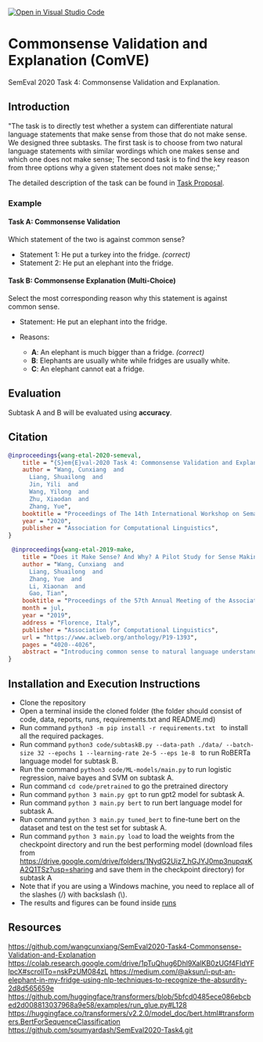 [![Open in Visual Studio Code](https://classroom.github.com/assets/open-in-vscode-f059dc9a6f8d3a56e377f745f24479a46679e63a5d9fe6f495e02850cd0d8118.svg)](https://classroom.github.com/online_ide?assignment_repo_id=5740372&assignment_repo_type=AssignmentRepo)

# Commonsense Validation and Explanation (ComVE)

SemEval 2020 Task 4: Commonsense Validation and Explanation.

## Introduction

"The task is to directly test whether a system can differentiate natural language statements that make sense from those that do not make sense. We designed three subtasks. The first task is to choose from two natural language statements with similar wordings which one makes sense and which one does not make sense; The second task is to find the key reason from three options why a given statement does not make sense;."

The detailed description of the task can be found in [Task Proposal](reports/karimiab_azamani1_proposal.pdf).

### Example

#### Task A: Commonsense Validation

Which statement of the two is against common sense?

- Statement 1: He put a turkey into the fridge. *(correct)*
- Statement 2: He put an elephant into the fridge.

#### Task B: Commonsense Explanation (Multi-Choice)

Select the most corresponding reason why this statement is against common sense.

- Statement: He put an elephant into the fridge.

- Reasons:

  - **A**: An elephant is much bigger than a fridge. *(correct)*
  - **B**: Elephants are usually white while fridges are usually white.
  - **C**: An elephant cannot eat a fridge.

## Evaluation

Subtask A and B will be evaluated using **accuracy**. 

## Citation

```bib
@inproceedings{wang-etal-2020-semeval,
    title = "{S}em{E}val-2020 Task 4: Commonsense Validation and Explanation",
    author = "Wang, Cunxiang  and
      Liang, Shuailong  and
      Jin, Yili  and
      Wang, Yilong  and
      Zhu, Xiaodan  and
      Zhang, Yue",
    booktitle = "Proceedings of The 14th International Workshop on Semantic Evaluation",
    year = "2020",
    publisher = "Association for Computational Linguistics",
}
```

```bib
 @inproceedings{wang-etal-2019-make,
    title = "Does it Make Sense? And Why? A Pilot Study for Sense Making and Explanation",
    author = "Wang, Cunxiang  and
      Liang, Shuailong  and
      Zhang, Yue  and
      Li, Xiaonan  and
      Gao, Tian",
    booktitle = "Proceedings of the 57th Annual Meeting of the Association for Computational Linguistics",
    month = jul,
    year = "2019",
    address = "Florence, Italy",
    publisher = "Association for Computational Linguistics",
    url = "https://www.aclweb.org/anthology/P19-1393",
    pages = "4020--4026",
    abstract = "Introducing common sense to natural language understanding systems has received increasing research attention. It remains a fundamental question on how to evaluate whether a system has the sense-making capability. Existing benchmarks measure common sense knowledge indirectly or without reasoning. In this paper, we release a benchmark to directly test whether a system can differentiate natural language statements that make sense from those that do not make sense. In addition, a system is asked to identify the most crucial reason why a statement does not make sense. We evaluate models trained over large-scale language modeling tasks as well as human performance, showing that there are different challenges for system sense-making.",
}
 ```

## Installation and Execution Instructions
- Clone the repository
- Open a terminal inside the cloned folder (the folder should consist of code, data, reports, runs, requirements.txt and README.md)
- Run command ```python3 -m pip install -r requirements.txt ``` to install all the required packages.
- Run command ```python3 code/subtaskB.py --data-path ./data/ --batch-size 32 --epochs 1 --learning-rate 2e-5 --eps 1e-8 ``` to run RoBERTa language model for subtask B.
- Run the command ```python3 code/ML-models/main.py``` to run logistic regression, naive bayes and SVM on subtask A.
- Run command ```cd code/pretrained``` to go the pretrained directory
- Run command ```python 3 main.py gpt``` to run gpt2 model for subtask A.
- Run command ```python 3 main.py bert``` to run bert language model for subtask A.
- Run command ```python 3 main.py tuned_bert``` to fine-tune bert on the dataset and test on the test set for subtask A.
- Run command ```python 3 main.py load``` to load the weights from the checkpoint directory and run the best performing model (download files from https://drive.google.com/drive/folders/1NydG2Uiz7_hGJYJ0mp3nupqxKA2Q1TSz?usp=sharing and save them in the checkpoint directory) for subtask A
- Note that if you are using a Windows machine, you need to replace all of the slashes (/) with backslash (\\).
- The results and figures can be found inside [runs](runs)


## Resources
https://github.com/wangcunxiang/SemEval2020-Task4-Commonsense-Validation-and-Explanation https://colab.research.google.com/drive/1pTuQhug6Dhl9XalKB0zUGf4FIdYFlpcX#scrollTo=nskPzUM084zL https://medium.com/@aksun/i-put-an-elephant-in-my-fridge-using-nlp-techniques-to-recognize-the-absurdity-2d8d565659e https://github.com/huggingface/transformers/blob/5bfcd0485ece086ebcbed2d008813037968a9e58/examples/run_glue.py#L128 https://huggingface.co/transformers/v2.2.0/model_doc/bert.html#transformers.BertForSequenceClassification
https://github.com/soumyardash/SemEval2020-Task4.git
